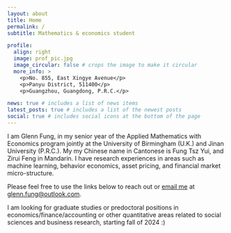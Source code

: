 ```yaml
---
layout: about
title: Home
permalink: /
subtitle: Mathematics & economics student

profile:
  align: right
  image: prof_pic.jpg
  image_circular: false # crops the image to make it circular
  more_info: >
    <p>No. 855, East Xingye Avenue</p>
    <p>Panyu District, 511400</p>
    <p>Guangzhou, Guangdong, P.R.C.</p>

news: true # includes a list of news items
latest_posts: true # includes a list of the newest posts
social: true # includes social icons at the bottom of the page
---
```


I am Glenn Fung, in my senior year of the Applied Mathematics with Economics program jointly at the University of Birmingham (U.K.) and Jinan University (P.R.C.). My my Chinese name in Cantonese is Fung Tsz Yui, and Zirui Feng in Mandarin. I have research experiences in areas such as machine learning, behavior economics, asset pricing, and financial market micro-structure.

Please feel free to use the links below to reach out or [email me](mailto:glenn.fung@outlook.com) at glenn.fung@outlook.com. 

I am looking for graduate studies or predoctoral positions in economics/finance/accounting or other quantitative areas related to social sciences and business research, starting fall of 2024 :)
